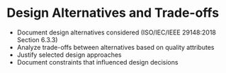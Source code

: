 # Design Alternatives and Trade-offs
- Document design alternatives considered (ISO/IEC/IEEE 29148:2018 Section 6.3.3)
- Analyze trade-offs between alternatives based on quality attributes
- Justify selected design approaches
- Document constraints that influenced design decisions